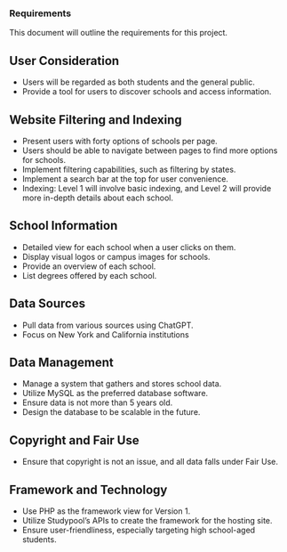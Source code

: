 ### Requirements
This document will outline the requirements for this project.

## User Consideration
- Users will be regarded as both students and the general public.
- Provide a tool for users to discover schools and access information.

## Website Filtering and Indexing
- Present users with forty options of schools per page.
- Users should be able to navigate between pages to find more options for schools.
- Implement filtering capabilities, such as filtering by states.
- Implement a search bar at the top for user convenience.
- Indexing: Level 1 will involve basic indexing, and Level 2 will provide more in-depth details about each school.

## School Information
- Detailed view for each school when a user clicks on them.
- Display visual logos or campus images for schools.
- Provide an overview of each school.
- List degrees offered by each school.

## Data Sources
- Pull data from various sources using ChatGPT.
- Focus on New York and California institutions
   
## Data Management
- Manage a system that gathers and stores school data.
- Utilize MySQL as the preferred database software.
- Ensure data is not more than 5 years old.
- Design the database to be scalable in the future.

## Copyright and Fair Use
- Ensure that copyright is not an issue, and all data falls under Fair Use.

## Framework and Technology
- Use PHP as the framework view for Version 1.
- Utilize Studypool’s APIs to create the framework for the hosting site.
- Ensure user-friendliness, especially targeting high school-aged students. 
